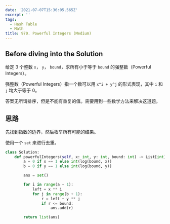 ```yaml
---
date: '2021-07-07T15:36:05.565Z'
excerpt: ''
tags:
  - Hash Table
  - Math
title: 970. Powerful Integers (Medium)
---
```


## Before diving into the Solution

给定 3 个整数 `x`， `y`， `bound`，求所有小于等于 `bound` 的强整数（Powerful Integers）。

强整数（Powerful Integers）指一个数可以用 `x^i + y^j` 的形式表现，其中 `i` 和 `j` 均大于等于 0。

答案无所谓排序，但是不能有重复的值。需要用到一些数学方法来解决这道题。

<!-- more -->

## 思路

先找到指数的边界，然后枚举所有可能的结果。

使用一个 `set` 来进行去重。

```python
class Solution:
    def powerfulIntegers(self, x: int, y: int, bound: int) -> List[int]:
        a = 0 if x == 1 else int(log(bound, x))
        b = 0 if y == 1 else int(log(bound, y))

        ans = set()

        for i in range(a + 1):
            left = x ** i
            for j in range(b + 1):
                r = left + y ** j
                if r <= bound:
                    ans.add(r)

        return list(ans)
```
